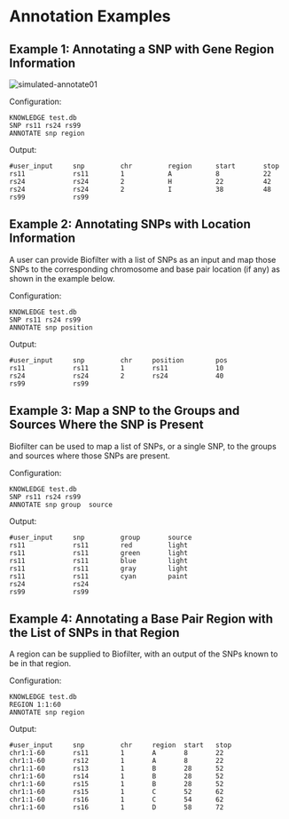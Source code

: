 # Annotation Examples
## Example 1: Annotating a SNP with Gene Region Information

![simulated-annotate01](../images/simulated-knowledge/simulated-annotate-example01.png)

Configuration:
```
KNOWLEDGE test.db
SNP rs11 rs24 rs99
ANNOTATE snp region
```

Output:
```
#user_input     snp         chr         region      start       stop
rs11            rs11        1           A           8           22
rs24            rs24        2           H           22          42
rs24            rs24        2           I           38          48
rs99            rs99
```

## Example 2: Annotating SNPs with Location Information
A user can provide Biofilter with a list of SNPs as an input and map those SNPs to the corresponding chromosome and base pair location (if any) as shown in the example below.

Configuration:
```
KNOWLEDGE test.db
SNP rs11 rs24 rs99
ANNOTATE snp position
```

Output:
```
#user_input     snp         chr     position        pos
rs11            rs11        1       rs11            10
rs24            rs24        2       rs24            40
rs99            rs99
```

## Example 3: Map a SNP to the Groups and Sources Where the SNP is Present
Biofilter can be used to map a list of SNPs, or a single SNP, to the groups and sources where those SNPs are present. 

Configuration:
```
KNOWLEDGE test.db
SNP rs11 rs24 rs99
ANNOTATE snp group  source
```

Output:
```
#user_input     snp         group       source
rs11            rs11        red         light
rs11            rs11        green       light
rs11            rs11        blue        light
rs11            rs11        gray        light
rs11            rs11        cyan        paint
rs24            rs24            
rs99            rs99
```

## Example 4: Annotating a Base Pair Region with the List of SNPs in that Region
A region can be supplied to Biofilter, with an output of the SNPs known to be in that region. 

Configuration:
```
KNOWLEDGE test.db
REGION 1:1:60
ANNOTATE snp region
```

Output:
```
#user_input     snp         chr     region  start   stop
chr1:1-60       rs11        1       A       8       22
chr1:1-60       rs12        1       A       8       22 
chr1:1-60       rs13        1       B       28      52
chr1:1-60       rs14        1       B       28      52
chr1:1-60       rs15        1       B       28      52
chr1:1-60       rs15        1       C       52      62
chr1:1-60       rs16        1       C       54      62
chr1:1-60       rs16        1       D       58      72
```

